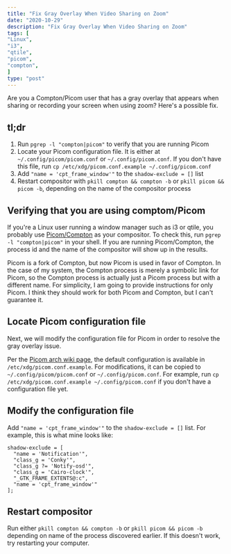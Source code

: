 ```yaml
---
title: "Fix Gray Overlay When Video Sharing on Zoom"
date: "2020-10-29"
description: "Fix Gray Overlay When Video Sharing on Zoom"
tags: [
"Linux",
"i3",
"qtile",
"picom",
"compton",
]
type: "post"
---
```


Are you a Compton/Picom user that has a gray overlay that appears when sharing or recording your screen when using zoom? Here's a possible fix.
<!--more-->

## tl;dr

1) Run `pgrep -l "compton|picom"` to verify that you are running Picom
2) Locate your Picom configuration file. It is either at `~/.config/picom/picom.conf` or `~/.config/picom.conf`. If you don't have this file, run `cp /etc/xdg/picom.conf.example ~/.config/picom.conf`
3) Add `"name = 'cpt_frame_window'"` to the `shadow-exclude = []` list
4) Restart compositor with `pkill compton && compton -b` or `pkill picom && picom -b`, depending on the name of the compositor process

## Verifying that you are using comptom/Picom

If you're a Linux user running a window manager such as i3 or qtile, you probably use [Picom/Compton](https://wiki.archlinux.org/index.php/Picom) as your compositor. To check this, run `pgrep -l "compton|picom"` in your shell. If you are running Picom/Compton, the process id and the name of the compositor will show up in the results.

Picom is a fork of Compton, but now Picom is used in favor of Compton. In the case of my system, the Compton process is merely a symbolic link for Picom, so the Compton process is actually just a Picom process but with a different name. For simplicity, I am going to provide instructions for only Picom. I think they should work for both Picom and Compton, but I can't guarantee it.

## Locate Picom configuration file

Next, we will modify the configuration file for Picom in order to resolve the gray overlay issue.

Per the [Picom arch wiki page](https://wiki.archlinux.org/index.php/Picom), the default configuration is available in `/etc/xdg/picom.conf.example`. For modifications, it can be copied to `~/.config/picom/picom.conf` or `~/.config/picom.conf`. For example, run `cp /etc/xdg/picom.conf.example ~/.config/picom.conf` if you don't have a configuration file yet.

## Modify the configuration file

Add `"name = 'cpt_frame_window'"` to the `shadow-exclude = []` list. For example, this is what mine looks like:

```plain
shadow-exclude = [
  "name = 'Notification'",
  "class_g = 'Conky'",
  "class_g ?= 'Notify-osd'",
  "class_g = 'Cairo-clock'",
  "_GTK_FRAME_EXTENTS@:c",
  "name = 'cpt_frame_window'"
];
```

## Restart compositor

Run either `pkill compton && compton -b` or `pkill picom && picom -b` depending on name of the process discovered earlier. If this doesn't work, try restarting your computer.
